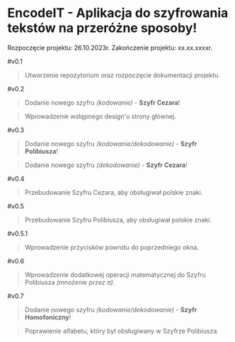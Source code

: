 # EncodeIT - Aplikacja do szyfrowania tekstów na przeróżne sposoby!

Rozpoczęcie projektu: 26.10.2023r.
Zakończenie projektu: xx.xx.xxxxr.

#v0.1
>Utworzenie repozytorium oraz rozpoczęcie dokumentacji projektu.

#v0.2
>Dodanie nowego szyfru *(kodowanie)* - **Szyfr Cezara**!

>Wprowadzenie wstępnego design'u strony głównej.

#v0.3
>Dodanie nowego szyfru *(kodowanie/dekodowanie)* - **Szyfr Polibiusza**!

>Dodanie nowego szyfru *(dekodowanie)* - **Szyfr Cezara**!

#v0.4
>Przebudowanie Szyfru Cezara, aby obsługiwał polskie znaki.

#v0.5
>Przebudowanie Szyfru Polibiusza, aby obsługiwał polskie znaki.

#v0.5.1
>Wprowadzenie przycisków powrotu do poprzedniego okna.

#v0.6
>Wprowadzenie dodatkowej operacji matematycznej do Szyfru Polibiusza *(mnożenie przez π)*.

#v0.7
>Dodanie nowego szyfru *(kodowanie/dekodowanie)* - **Szyfr Homofoniczny**!

>Poprawienie alfabetu, który był obsługiwany w Szyfrze Polibiusza.